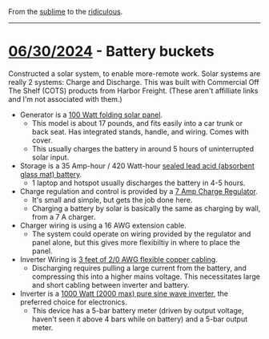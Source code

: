 From the [sublime](https://www.youtube.com/watch?v=CNUTlKqSO-I) to the [ridiculous](https://www.youtube.com/watch?v=zy9FkAXMBfk).

--------------------------------------------------------------------

# [06/30/2024](#06302024) - Battery buckets

Constructed a solar system, to enable more-remote work. Solar systems are really 2 systems: Charge and Discharge. This was built with Commercial Off The Shelf (COTS) products from Harbor Freight. (These aren't affilliate links and I'm not associated with them.)

- Generator is a [100 Watt folding solar panel](https://www.harborfreight.com/100-watt-solar-panel-briefcase-57991.html).
  - This model is about 17 pounds, and fits easily into a car trunk or back seat. Has integrated stands, handle, and wiring. Comes with cover.
  - This usually charges the battery in around 5 hours of uninterrupted solar input.
- Storage is a 35 Amp-hour / 420 Watt-hour [sealed lead acid (absorbent glass mat) battery](https://www.harborfreight.com/12v-35-ah-sealed-lead-acid-battery-56770.html).
  - 1 laptop and hotspot usually discharges the battery in 4-5 hours. 
- Charge regulation and control is provided by a [7 Amp Charge Regulator](https://www.harborfreight.com/7-amp-solar-charge-regulator-96728.html).
  - It's small and simple, but gets the job done here.
  - Charging a battery by solar is basically the same as charging by wall, from a 7 A charger. 
- Charger wiring is using a 16 AWG extension cable. 
  - The system could operate on wiring provided by the regulator and panel alone, but this gives more flexibiltiy in where to place the panel.
- Inverter Wiring is [3 feet of 2/0 AWG flexible copper cabling](https://www.harborfreight.com/3-ft-20-awg-inverter-cable-set-63748.html).
  - Discharging requires pulling a large current from the battery, and compressing this into a higher mains voltage. This necessitates large and short cabling between inverter and battery.
- Inverter is a [1000 Watt (2000 max) pure sine wave inverter](https://www.harborfreight.com/1000-watt-continuous2000-watt-peak-pure-sine-wave-power-inverter-57273.html), the preferred choice for electronics. 
  - This device has a 5-bar battery meter (driven by output voltage, haven't seen it above 4 bars while on battery) and a 5-bar output meter.
